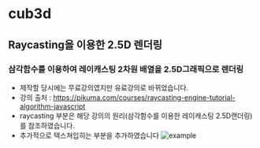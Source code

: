 # cub3d
## Raycasting을 이용한 2.5D 렌더링  
### 삼각함수를 이용하여 레이캐스팅 2차원 배열을 2.5D그래픽으로 렌더링
- 제작할 당시에는 무료강의였지만 유료강의로 바뀌었습니다.
- 강의 출처 : https://pikuma.com/courses/raycasting-engine-tutorial-algorithm-javascript
- raycasting 부분은 해당 강의의 원리(삼각함수를 이용한 레이캐스팅 2.5D랜더링)를 참조하였습니다.
- 추가적으로 텍스쳐입히는 부분을 추가하였습니다 
![example](https://camo.githubusercontent.com/afc4e690f505c950cf294b8315070256d817a8192520b54e26996038eb885e33/68747470733a2f2f692e696d6775722e636f6d2f566631484c52452e706e67)
